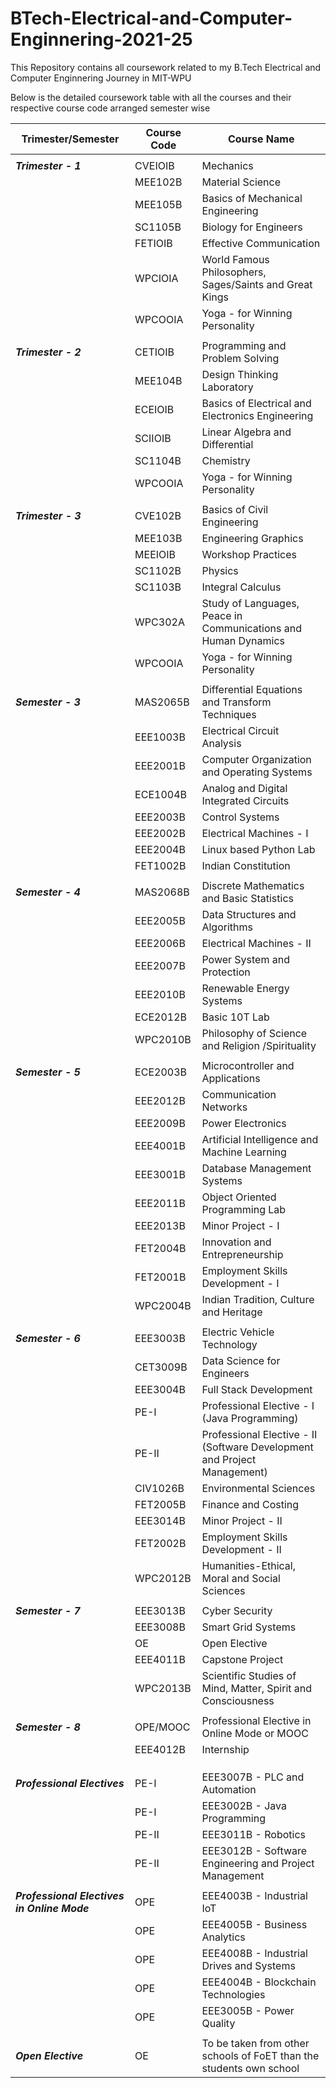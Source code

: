 # BTech-Electrical-and-Computer-Enginnering-2021-25
This Repository contains all coursework related to my B.Tech Electrical and Computer Enginnering Journey in MIT-WPU  

Below is the detailed coursework table with all the courses and their respective course code arranged semester wise 

| **Trimester/Semester** | **Course Code** | **Course Name**                                                         |
|------------------------|-----------------|-------------------------------------------------------------------------|
|                        |                 |                                                                         |
| ***Trimester - 1***    | CVEIOIB         | Mechanics                                                               |
|                        | MEE102B         | Material Science                                                        |
|                        | MEE105B         | Basics of Mechanical Engineering                                        |
|                        | SC1105B         | Biology for Engineers                                                   |
|                        | FETIOIB         | Effective Communication                                                 |
|                        | WPCIOIA         | World Famous Philosophers, Sages/Saints and Great Kings                 |
|                        | WPCOOIA         | Yoga - for Winning Personality                                          |
|                        |                 |                                                                         |
| ***Trimester - 2***    | CETIOIB         | Programming and Problem Solving                                         |
|                        | MEE104B         | Design Thinking Laboratory                                              |
|                        | ECEIOIB         | Basics of Electrical and Electronics Engineering                        |
|                        | SCIIOIB         | Linear Algebra and Differential                                         |
|                        | SC1104B         | Chemistry                                                               |
|                        | WPCOOIA         | Yoga - for Winning Personality                                          |
|                        |                 |                                                                         |
| ***Trimester - 3***    | CVE102B         | Basics of Civil Engineering                                             |
|                        | MEE103B         | Engineering Graphics                                                    |
|                        | MEEIOIB         | Workshop Practices                                                      |
|                        | SC1102B         | Physics                                                                 |
|                        | SC1103B         | Integral Calculus                                                       |
|                        | WPC302A         | Study of Languages, Peace in Communications and Human Dynamics          |
|                        | WPCOOIA         | Yoga - for Winning Personality                                          |
|                        |                 |                                                                         |
| ***Semester - 3***     | MAS2065B        | Differential Equations and Transform Techniques                         |
|                        | EEE1003B        | Electrical Circuit Analysis                                             |
|                        | EEE2001B        | Computer Organization and Operating Systems                             |
|                        | ECE1004B        | Analog and Digital Integrated Circuits                                  |
|                        | EEE2003B        | Control Systems                                                         |
|                        | EEE2002B        | Electrical Machines - I                                                 |
|                        | EEE2004B        | Linux based Python Lab                                                  |
|                        | FET1002B        | Indian Constitution                                                     |
|                        |                 |                                                                         |
| ***Semester - 4***     | MAS2068B        | Discrete Mathematics and Basic Statistics                               |
|                        | EEE2005B        | Data Structures and Algorithms                                          |
|                        | EEE2006B        | Electrical Machines - II                                                |
|                        | EEE2007B        | Power System and Protection                                             |
|                        | EEE2010B        | Renewable Energy Systems                                                |
|                        | ECE2012B        | Basic 10T Lab                                                           |
|                        | WPC2010B        | Philosophy of Science and Religion /Spirituality                        |
|                        |                 |                                                                         |
| ***Semester - 5***     | ECE2003B        | Microcontroller and Applications                                        |
|                        | EEE2012B        | Communication Networks                                                  |
|                        | EEE2009B        | Power Electronics                                                       |
|                        | EEE4001B        | Artificial Intelligence and Machine Learning                            |
|                        | EEE3001B        | Database Management Systems                                             |
|                        | EEE2011B        | Object Oriented Programming Lab                                         |
|                        | EEE2013B        | Minor Project - I                                                       |
|                        | FET2004B        | Innovation and Entrepreneurship                                         |
|                        | FET2001B        | Employment Skills Development - I                                       |
|                        | WPC2004B        | Indian Tradition, Culture and Heritage                                  |
|                        |                 |                                                                         |
| ***Semester - 6***     | EEE3003B        | Electric Vehicle Technology                                             |
|                        | CET3009B        | Data Science for Engineers                                              |
|                        | EEE3004B        | Full Stack Development                                                  |
|                        | PE-I            | Professional Elective - I (Java Programming)                            |
|                        | PE-II           | Professional Elective - II (Software Development and Project Management)|
|                        | CIV1026B        | Environmental Sciences                                                  |
|                        | FET2005B        | Finance and Costing                                                     |
|                        | EEE3014B        | Minor Project - II                                                      |
|                        | FET2002B        | Employment Skills Development - II                                      |
|                        | WPC2012B        | Humanities-Ethical, Moral and Social Sciences                           |
|                        |                 |                                                                         |
| ***Semester - 7***     | EEE3013B        | Cyber Security                                                          |
|                        | EEE3008B        | Smart Grid Systems                                                      |
|                        | OE              | Open Elective                                                           |
|                        | EEE4011B        | Capstone Project                                                        |
|                        | WPC2013B        | Scientific Studies of Mind, Matter, Spirit and Consciousness            |
|                        |                 |                                                                         |
| ***Semester - 8***     | OPE/MOOC        | Professional Elective in Online Mode or MOOC                            |
|                        | EEE4012B        | Internship                                                              |
|                        |                 |                                                                         |
|                        |                 |                                                                         |
|                        |                 |                                                                         |
| ***Professional Electives*** | PE-I     | EEE3007B - PLC and Automation                                           |
|                        | PE-I            | EEE3002B - Java Programming                                             |
|                        | PE-II           | EEE3011B - Robotics                                                     |
|                        | PE-II           | EEE3012B - Software Engineering and Project Management                  |
|                        |                 |                                                                         |
| ***Professional Electives in Online Mode*** | OPE  | EEE4003B - Industrial IoT                                      |
|                        | OPE             | EEE4005B - Business Analytics                                           |
|                        | OPE             | EEE4008B - Industrial Drives and Systems                                |
|                        | OPE             | EEE4004B - Blockchain Technologies                                      |
|                        | OPE             | EEE3005B - Power Quality                                                |
|                        |                 |                                                                         |
| ***Open Elective***     | OE              | To be taken from other schools of FoET than the students own school     |



